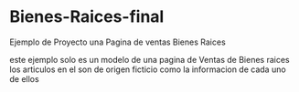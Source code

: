 # Bienes-Raices-final
Ejemplo de Proyecto una Pagina de ventas Bienes Raices

este ejemplo solo es un modelo de una pagina de Ventas de Bienes raices los articulos en el son de origen ficticio como la informacion de cada uno de ellos

